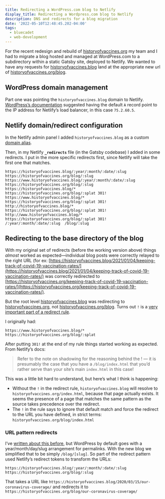 ```yaml
---
title: Redirecting a WordPress.com blog to Netlify
display_title: Redirecting a Wordpress.com blog to Netlify
description: DNS and redirects for a blog migration
date: '2022-05-10T12:48:45.202-04:00'
tags:
  - bluecadet
  - web-development
---
```


For the recent redesign and rebuild of [historyofvaccines.org](https://historyofvaccines.org) my team and I had to migrate a blog hosted and managed at WordPress.com to a subdirectory within a static Gatsby site, deployed to Netlify. We wanted to have any requests for [historyofvaccines.blog](https://historyofvaccines.blog) land at the appropriate new url of [historyofvaccines.org/blog](https://historyofvaccines.org/blog).

## WordPress domain management

Part one was pointing the `historyofvaccines.blog` domain to Netlify. [WordPress’s documentation](https://wordpress.com/support/domains/custom-dns/#editing-or-deleting-dns-records) suggested having the default `A` record point to the IP address for Netlify’s load balancer, in this case `75.2.60.5`.

## Netlify domain/redirect configuration

In the Netlify admin panel I added `historyofvaccines.blog` as a custom [domain alias](https://docs.netlify.com/domains-https/custom-domains/multiple-domains/#domain-aliases).

Then, in my Netlify **`_redirects`** file (in the Gatsby codebase) I added in some redirects. I put in the more specific redirects first, since Netlify will take the first one that matches.

```shell
https://historyofvaccines.blog/:year/:month/:date/:slug https://historyofvaccines.org/blog/:slug
https://www.historyofvaccines.blog/:year/:month/:date/:slug https://historyofvaccines.org/blog/:slug
https://historyofvaccines.blog/* https://historyofvaccines.org/blog/:splat 301!
https://www.historyofvaccines.blog/* https://historyofvaccines.org/blog/:splat 301!
http://historyofvaccines.blog/* https://historyofvaccines.org/blog/:splat 301!
http://www.historyofvaccines.blog/* https://historyofvaccines.org/blog/:splat 301!
/:year/:month/:date/:slug  /blog/:slug
```

## Redirecting to the base directory of the blog

With my original set of redirects (before the working version above) things *almost* worked as expected—individual blog posts were correctly relayed to the right URL (for ex: [https://historyofvaccines.blog/2021/01/04/keeping-track-of-covid-19-vaccination-rates/](https://historyofvaccines.blog/2021/01/04/keeping-track-of-covid-19-vaccination-rates/) was correctly redirected to [https://historyofvaccines.org/keeping-track-of-covid-19-vaccination-rates/](https://historyofvaccines.org/keeping-track-of-covid-19-vaccination-rates/). 

But the root level [historyofvaccines.blog](https://historyofvaccines.blog) was redirecting to [historyofvaccines.org](https://historyofvaccines.org), not [historyofvaccines.org/blog](https://historyofvaccines.org/blog). Turns out `!` is a [very important part of a redirect rule](https://docs.netlify.com/routing/redirects/redirect-options/#domain-level-redirects).


I originally had:

```
https://www.historyofvaccines.blog/* https://historyofvaccines.org/blog/:splat
```
    
After putting `301!` at the end of my rule things started working as expected. From Netlify’s docs:

> Refer to the note on shadowing for the reasoning behind the ! — it is presumably the case that you have a `/blog/index.html` that you’d rather serve than your site’s main `index.html` in this case!

This was a little bit hard to understand, but here’s what I think is happening:

* Without the `!` in the redirect rule, `historyofvaccines.blog` will resolve to `historyofvaccines.org/index.html`, because that page actually exists. It seems the presence of a page that matches the same pattern as the source takes precedence over the redirect.
* The `!` in the rule says to ignore that default match and force the redirect to the URL you have defined, in strict terms: `historyofvaccines.org/blog/index.html`

### URL pattern redirects

I’ve [written about this before](/posts/eleventy-netlify-redirects/), but WordPress by default goes with a year/month/day/slug arrangement for permalinks. With the new blog we simplified that to be simply `/blog/[slug]`. So part of the redirect pattern used Netlify’s redirect tokens to transform the URLs:

```
https://historyofvaccines.blog/:year/:month/:date/:slug https://historyofvaccines.org/blog/:slug
```

That takes a URL like `https://historyofvaccines.blog/2020/03/15/our-coronavirus-coverage/` and redirects it to `https://historyofvaccines.org/blog/our-coronavirus-coverage/`

